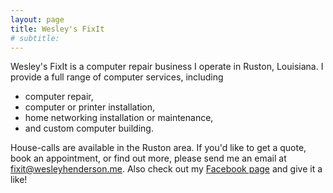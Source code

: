 ```yaml
---
layout: page
title: Wesley's FixIt
# subtitle: 
---
```


Wesley's FixIt is a computer repair business I operate in Ruston, Louisiana. I provide a full range of computer services, including

* computer repair,
* computer or printer installation,
* home networking installation or maintenance,
* and custom computer building.

House-calls are available in the Ruston area. If you'd like to get a quote, book an appointment, or find out more, please send me an email at [fixit@wesleyhenderson.me](mailto:fixit@wesleyhenderson.me). Also check out my [Facebook page](https://www.facebook.com/WesleysFixIt) and give it a like!

